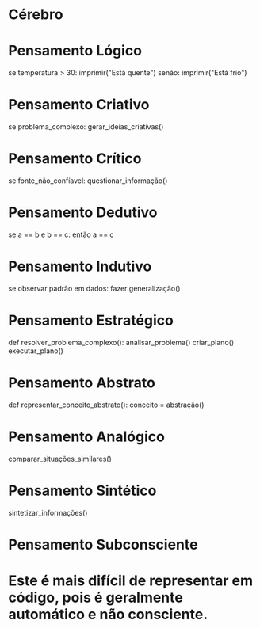 <h1> Cérebro </h1>

# Pensamento Lógico
se temperatura > 30:
    imprimir("Está quente")
senão:
    imprimir("Está frio")

# Pensamento Criativo
se problema_complexo:
    gerar_ideias_criativas()

# Pensamento Crítico
se fonte_não_confíavel:
    questionar_informação()

# Pensamento Dedutivo
se a == b e b == c:
    então a == c

# Pensamento Indutivo
se observar padrão em dados:
    fazer generalização()

# Pensamento Estratégico
def resolver_problema_complexo():
    analisar_problema()
    criar_plano()
    executar_plano()

# Pensamento Abstrato
def representar_conceito_abstrato():
    conceito = abstração()

# Pensamento Analógico
comparar_situações_similares()

# Pensamento Sintético
sintetizar_informações()

# Pensamento Subconsciente
# Este é mais difícil de representar em código, pois é geralmente automático e não consciente.

